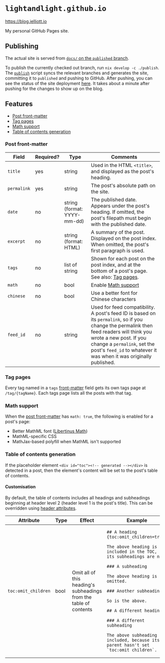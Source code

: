 # `lightandlight.github.io`

<https://blog.ielliott.io>

My personal GitHub Pages site.

## Publishing

The actual site is served from [`docs/` on the `published`
branch](https://github.com/LightAndLight/lightandlight.github.io/tree/published/docs).

To publish the currently checked out branch, run `nix develop -c ./publish`. The
[`publish`](./publish) script syncs the relevant branches and generates the site, committing it to
`published` and pushing to GitHub. After pushing, you can see the status of the site deployment
[here](https://github.com/LightAndLight/lightandlight.github.io/actions). It takes about a minute
after pushing for the changes to show up on the blog.

## Features

* [Post front-matter](#post-front-matter)
* [Tag pages](#tag-pages)
* [Math support](#math-support)
* [Table of contents generation](#table-of-contents-generation)

### Post front-matter

| Field | Required? | Type | Comments |
|---|---|---|---|
| `title` | yes | string | Used in the HTML `<title>`, and displayed as the post's heading. |
| `permalink` | yes | string | The post's absolute path on the site. |
| `date` | no | string (format: YYYY-mm-dd) | The published date. Appears under the post's heading. If omitted, the post's filepath must begin with the published date. |
| `excerpt` | no | string (format: HTML) | A summary of the post. Displayed on the post index. When omitted, the post's first paragraph is used. |
| `tags` | no | list of string | Shown for each post on the post index, and at the bottom of a post's page. See also: [Tag pages](#tag-pages). |
| `math` | no | bool | Enable [Math support](#math-support) |
| `chinese` | no | bool | Use a better font for Chinese characters |
| `feed_id` | no | string | Used for feed compatibility. A post's feed ID is based on its `permalink`, so if you change the permalink then feed readers will think you wrote a new post. If you change a `permalink`, set the post's `feed_id` to whatever it was when it was originally published. |

### Tag pages

Every tag named in a `tags` [front-matter](#post-front-matter) field gets its own tags page at `/tag/{tagName}`.
Each tags page lists all the posts with that tag. 

### Math support

When the [post front-matter](#post-front-matter) has `math: true`, the following is enabled for a post's page:

* Better MathML font ([Libertinus Math](https://github.com/alerque/libertinus))
* MathML-specific CSS
* MathJax-based polyfill when MathML isn't supported

### Table of contents generation

If the placeholder element `<div id="toc"><!-- generated --></div>` is detected in a post, then the element's content will be set to the post's table of contents.

#### Customisation

By default, the table of contents includes all headings and subheadings beginning at header level 2 (header level 1 is the post's title).
This can be overridden using [header attributes](https://pandoc.org/MANUAL.html#extension-header_attributes).

<table>
<thead>
<tr>
<th>Attribute</th>
<th>Type</th>
<th>Effect</th>
<th>Example</th>
</thead>
<tbody>
<tr>
<td>

`toc:omit_children`

</td>
<td>bool</td>
<td>Omit all of this heading's subheadings from the table of contents</td>
<td>

```
## A heading {toc:omit_children=true}

The above heading is included in the TOC, but its subheadings are not.

### A subheading

The above heading is omitted.

### Another subheading

So is the above.

## A different heading

### A different subheading

The above subheading is included, because its parent hasn't set `toc:omit_children`.
```

</td>
</tr>
</tbody>
</table>

